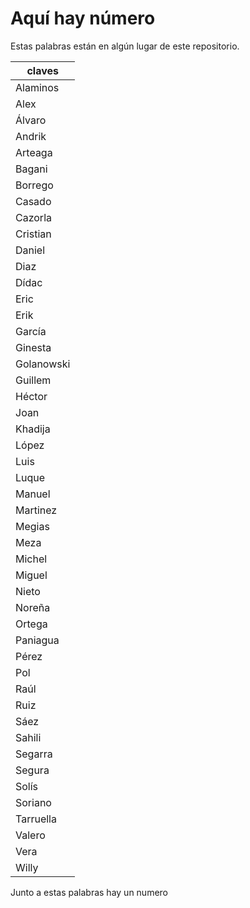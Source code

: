 # Aquí hay número

Estas palabras están en algún lugar de este repositorio.


| claves |
|--------|
|Alaminos|
|Alex|
|Álvaro|
|Andrik|
|Arteaga|
|Bagani|
|Borrego|
|Casado|
|Cazorla|
|Cristian|
|Daniel|
|Diaz|
|Dídac|
|Eric|
|Erik|
|García|
|Ginesta|
|Golanowski|
|Guillem|
|Héctor|
|Joan|
|Khadija|
|López|
|Luis|
|Luque|
|Manuel|
|Martinez|
|Megias|
|Meza|
|Michel|
|Miguel|
|Nieto|
|Noreña|
|Ortega|
|Paniagua|
|Pérez|
|Pol|
|Raúl|
|Ruiz|
|Sáez|
|Sahili|
|Segarra|
|Segura|
|Solís|
|Soriano|
|Tarruella|
|Valero|
|Vera|
|Willy|





Junto a estas palabras hay un numero
